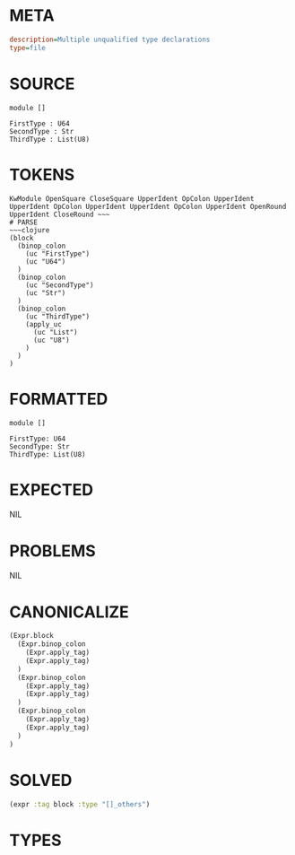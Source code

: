 # META
~~~ini
description=Multiple unqualified type declarations
type=file
~~~
# SOURCE
~~~roc
module []

FirstType : U64
SecondType : Str
ThirdType : List(U8)
~~~
# TOKENS
~~~text
KwModule OpenSquare CloseSquare UpperIdent OpColon UpperIdent UpperIdent OpColon UpperIdent UpperIdent OpColon UpperIdent OpenRound UpperIdent CloseRound ~~~
# PARSE
~~~clojure
(block
  (binop_colon
    (uc "FirstType")
    (uc "U64")
  )
  (binop_colon
    (uc "SecondType")
    (uc "Str")
  )
  (binop_colon
    (uc "ThirdType")
    (apply_uc
      (uc "List")
      (uc "U8")
    )
  )
)
~~~
# FORMATTED
~~~roc
module []

FirstType: U64
SecondType: Str
ThirdType: List(U8)
~~~
# EXPECTED
NIL
# PROBLEMS
NIL
# CANONICALIZE
~~~clojure
(Expr.block
  (Expr.binop_colon
    (Expr.apply_tag)
    (Expr.apply_tag)
  )
  (Expr.binop_colon
    (Expr.apply_tag)
    (Expr.apply_tag)
  )
  (Expr.binop_colon
    (Expr.apply_tag)
    (Expr.apply_tag)
  )
)
~~~
# SOLVED
~~~clojure
(expr :tag block :type "[]_others")
~~~
# TYPES
~~~roc
~~~

